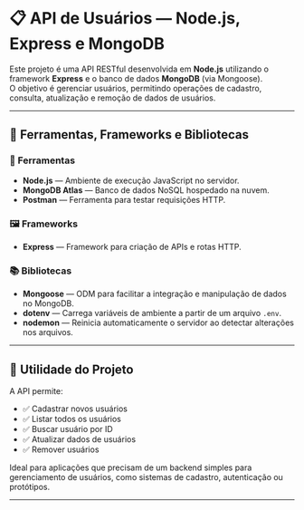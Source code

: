 # 📋 API de Usuários — Node.js, Express e MongoDB

Este projeto é uma API RESTful desenvolvida em **Node.js** utilizando o framework **Express** e o banco de dados **MongoDB** (via Mongoose).  
O objetivo é gerenciar usuários, permitindo operações de cadastro, consulta, atualização e remoção de dados de usuários.

---

## 🚀 Ferramentas, Frameworks e Bibliotecas

### 🧰 Ferramentas
- **Node.js** — Ambiente de execução JavaScript no servidor.
- **MongoDB Atlas** — Banco de dados NoSQL hospedado na nuvem.
- **Postman** — Ferramenta para testar requisições HTTP.

### 🖼️ Frameworks
- **Express** — Framework para criação de APIs e rotas HTTP.

### 📚 Bibliotecas
- **Mongoose** — ODM para facilitar a integração e manipulação de dados no MongoDB.
- **dotenv** — Carrega variáveis de ambiente a partir de um arquivo `.env`.
- **nodemon** — Reinicia automaticamente o servidor ao detectar alterações nos arquivos.

---

## 🎯 Utilidade do Projeto

A API permite:
- ✅ Cadastrar novos usuários
- ✅ Listar todos os usuários
- ✅ Buscar usuário por ID
- ✅ Atualizar dados de usuários
- ✅ Remover usuários

Ideal para aplicações que precisam de um backend simples para gerenciamento de usuários, como sistemas de cadastro, autenticação ou protótipos.

---
